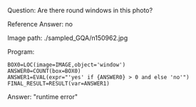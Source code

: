 Question: Are there round windows in this photo?

Reference Answer: no

Image path: ./sampled_GQA/n150962.jpg

Program:

```
BOX0=LOC(image=IMAGE,object='window')
ANSWER0=COUNT(box=BOX0)
ANSWER1=EVAL(expr="'yes' if {ANSWER0} > 0 and else 'no'")
FINAL_RESULT=RESULT(var=ANSWER1)
```
Answer: "runtime error"

